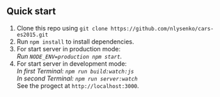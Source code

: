 ## Quick start

1. Clone this repo using `git clone https://github.com/nlysenko/cars-es2015.git`
2. Run `npm install` to install dependencies.<br />
3. For start server in production mode:<br />
    *Run `NODE_ENV=production npm start`.*<br />
4. For start server in development mode:<br />
   *In first Terminal: `npm run build:watch:js`*<br />
   *In second Terminal: `npm run server:watch`*<br />
See the progect at `http://localhost:3000`.